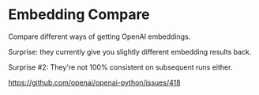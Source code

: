 # Embedding Compare

Compare different ways of getting OpenAI embeddings.

Surprise: they currently give you slightly different embedding
results back.

Surprise #2: They're not 100% consistent on subsequent runs either.

https://github.com/openai/openai-python/issues/418

